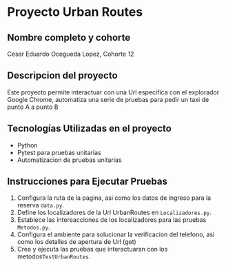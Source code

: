 # Proyecto Urban Routes 
## Nombre completo y cohorte
Cesar Eduardo Ocegueda Lopez, Cohorte 12
## Descripcion del proyecto
Este proyecto permite interactuar con una Url especifica con el explorador Google Chrome, automatiza una serie de pruebas para pedir un taxi de punto A a punto B


## Tecnologías Utilizadas en el proyecto
- Python
- Pytest para pruebas unitarias
- Automatizacion de pruebas unitarias


## Instrucciones para Ejecutar Pruebas
1. Configura la ruta de la pagina, asi como los datos de ingreso para la reserva `data.py`.
2. Define los localizadores de la Url UrbanRoutes en `Localizadores.py`.
3. Establece las intereacciones de los localizadores para las pruebas `Metodos.py`.
4. Configura el ambiente para solucionar la verificacion del telefono, asi como los detalles de apertura de Url (get)
5. Crea y ejecuta las pruebas que interactuaran con los metodos`TestUrbanRoutes`.